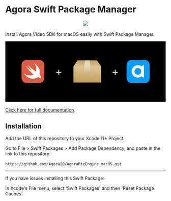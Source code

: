 # Agora Swift Package Manager

<p align="center">
  <img src="https://github.com/AgoraIO/AgoraRtcEngine_macOS/actions/workflows/swiftpm-resolve.yml/badge.svg"/>
</p>
Install Agora Video SDK for macOS easily with Swift Package Manager.

![](media/swiftpm-agora.png)

[Click here for full documentation](https://docs.agora.io/en/Video/landing-page?platform=macOS).

## Installation

Add the URL of this repository to your Xcode 11+ Project.

Go to File > Swift Packages > Add Package Dependency, and paste in the link to this repository:

`https://github.com/AgoraIO/AgoraRtcEngine_macOS.git`

---

If you have issues installing this Swift Package:

In Xcode's File menu, select 'Swift Packages' and then 'Reset Package Caches'.
